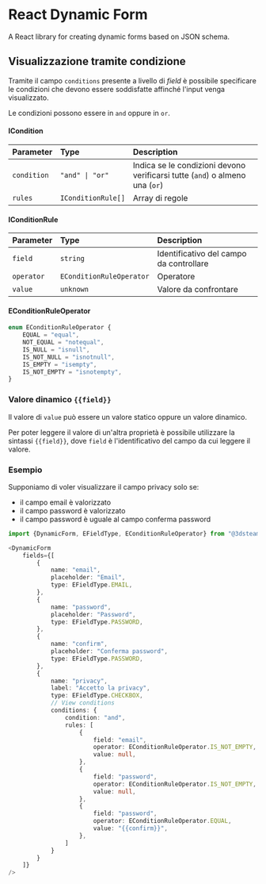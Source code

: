 # React Dynamic Form

A React library for creating dynamic forms based on JSON schema.

## Visualizzazione tramite condizione

Tramite il campo `conditions` presente a livello di *field* è possibile specificare le condizioni
che devono essere soddisfatte affinché l'input venga visualizzato.

Le condizioni possono essere in `and` oppure in `or`.

#### ICondition

| Parameter   | Type               | Description                                                                  |
|:------------|:-------------------|:-----------------------------------------------------------------------------|
| `condition` | `"and" \| "or"`    | Indica se le condizioni devono verificarsi tutte (`and`) o almeno una (`or`) |
| `rules`     | `IConditionRule[]` | Array di regole                                                              |

#### IConditionRule

| Parameter  | Type                       | Description                             |
|:-----------|:---------------------------|:----------------------------------------|
| `field`    | `string`                   | Identificativo del campo da controllare |
| `operator` | `EConditionRuleOperator`   | Operatore                               |
| `value`    | `unknown`                  | Valore da confrontare                   |

#### EConditionRuleOperator
```typescript
enum EConditionRuleOperator {
    EQUAL = "equal",
    NOT_EQUAL = "notequal",
    IS_NULL = "isnull",
    IS_NOT_NULL = "isnotnull",
    IS_EMPTY = "isempty",
    IS_NOT_EMPTY = "isnotempty",
}
```

### Valore dinamico `{{field}}`

Il valore di `value` può essere un valore statico oppure un valore dinamico.

Per poter leggere il valore di un'altra proprietà è possibile utilizzare la sintassi `{{field}}`, 
dove `field` è l'identificativo del campo da cui leggere il valore.

### Esempio

Supponiamo di voler visualizzare il campo privacy solo se:
- il campo email è valorizzato
- il campo password è valorizzato
- il campo password è uguale al campo conferma password

```typescript jsx
import {DynamicForm, EFieldType, EConditionRuleOperator} from "@3dsteam/react-dynamic-form";

<DynamicForm
    fields={[
        {
            name: "email",
            placeholder: "Email",
            type: EFieldType.EMAIL,
        },
        {
            name: "password",
            placeholder: "Password",
            type: EFieldType.PASSWORD,
        },
        {
            name: "confirm",
            placeholder: "Conferma password",
            type: EFieldType.PASSWORD,
        },
        {
            name: "privacy",
            label: "Accetto la privacy",
            type: EFieldType.CHECKBOX,
            // View conditions
            conditions: {
                condition: "and",
                rules: [
                    {
                        field: "email",
                        operator: EConditionRuleOperator.IS_NOT_EMPTY,
                        value: null,
                    },
                    {
                        field: "password",
                        operator: EConditionRuleOperator.IS_NOT_EMPTY,
                        value: null,
                    },
                    {
                        field: "password",
                        operator: EConditionRuleOperator.EQUAL,
                        value: "{{confirm}}",
                    },
                ]
            }
        }
    ]}
/>
```

